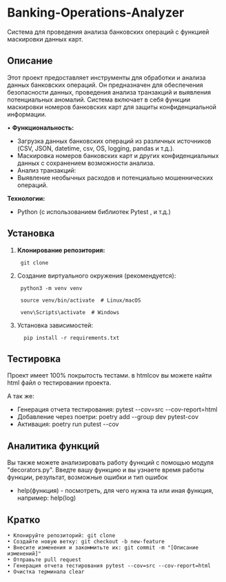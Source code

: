 # Banking-Operations-Analyzer

Система для проведения анализа банковских операций с функцией маскировки данных карт.

## Описание

Этот проект предоставляет инструменты для обработки и анализа данных банковских операций. Он предназначен для
обеспечения безопасности данных, проведения анализа транзакций и выявления потенциальных аномалий. Система включает в
себя функции маскировки номеров банковских карт для защиты конфиденциальной информации.

• **Функциональность:**

* Загрузка данных банковских операций из различных источников (CSV, JSON, datetime, csv, OS, logging, pandas и т.д.).
* Маскировка номеров банковских карт и других конфиденциальных данных с сохранением возможности анализа.
* Анализ транзакций:
* Выявление необычных расходов и потенциально мошеннических операций.

**Технологии:**

* Python (с использованием библиотек Pytest , и т.д.)

## Установка

1. **Клонирование репозитория:**

        git clone

2. Создание виртуального окружения (рекомендуется):

        python3 -m venv venv
        
        source venv/bin/activate  # Linux/macOS
        
        venv\Scripts\activate  # Windows

3. Установка зависимостей:

         pip install -r requirements.txt

## Тестировка

Проект имеет 100% покрытость тестами.
в htmlcov вы можете найти html файл о тестировании проекта.

А так же:
* Генерация отчета тестирования: pytest --cov=src --cov-report=html
* Добавление через поетри: poetry add --group dev pytest-cov
* Активация: poetry run putest --cov


## Аналитика функций

Вы также можете анализировать работу функций с помощью модуля "decorators.py". Введте вашу функцию и вы узнаете
время работы функции, результат, возможные ошибки и тип ошибок
* help(функция) - посмотреть, для чего нужна та или иная функция, например: help(log) 
## Кратко

    • Клонируйте репозиторий: git clone 
    • Создайте новую ветку: git checkout -b new-feature
    • Внесите изменения и закоммитьте их: git commit -m "[Описание изменений]"
    • Отправьте pull request
    • Генерация отчета тестирования pytest --cov=src --cov-report=html
    • Очистка терминала clear
